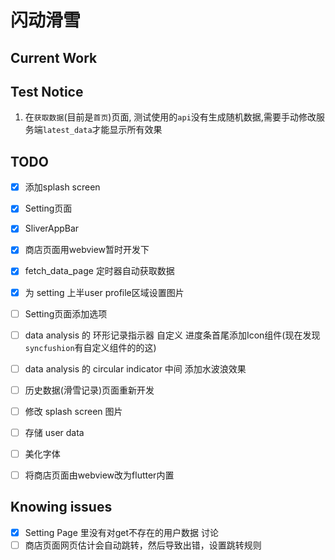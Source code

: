 # 闪动滑雪

## Current Work

## Test Notice

1. 在`获取数据`(目前是`首页`)页面, 测试使用的`api`没有生成随机数据,需要手动修改服务端`latest_data`才能显示所有效果

## TODO

- [x] 添加splash screen
- [x] Setting页面
- [x] SliverAppBar
- [x] 商店页面用webview暂时开发下
- [x] fetch_data_page 定时器自动获取数据
- [x] 为 setting 上半user profile区域设置图片
  
- [ ] Setting页面添加选项
- [ ] data analysis 的 环形记录指示器 自定义 进度条首尾添加Icon组件(现在发现`syncfushion`有自定义组件的的这)
- [ ] data analysis 的 circular indicator 中间 添加水波浪效果
- [ ] 历史数据(滑雪记录)页面重新开发
- [ ] 修改 splash screen 图片
- [ ] 存储 user data
- [ ] 美化字体
- [ ] 将商店页面由webview改为flutter内置

## Knowing issues

- [x] Setting Page 里没有对get不存在的用户数据 讨论
- [ ] 商店页面网页估计会自动跳转，然后导致出错，设置跳转规则